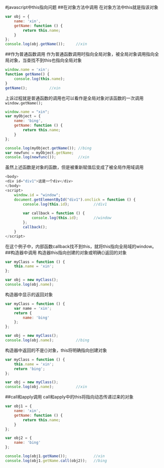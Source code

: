 #javascript中this指向问题
##在对象方法中调用
在对象方法中this就是指该对象

```javascript
var obj = {
    name: 'xin',
    getName: function () {
        return this.name;
    }
};
console.log(obj.getName());     //xin
```
##作为普通函数调用
作为普通函数调用时指向全局对象，被全局对象调用指向全局对象，当查找不到this也指向全局对象


```javascript
window.name = 'xin';
function getName() {
    console.log(this.name);
}
getName();          //xin
```
上诉过程就是普通函数的调用也可以看作是全局对象对该函数的一次调用`window.getName();`

```javascript
window.name = "xin";
var myObject = {
    name: 'bing',
    getName: function () {
        return this.name;
    }
};

console.log(myObject.getName()); //bing
var newfunc = myObject.getName;
console.log(newfunc());          //xin
```
虽然上述函数是对象的函数，但是被重新赋值后变成了被全局作用域调用

```javascript
<body>
<div id="div1">这是一个div</div>
</body>
<script>
    window.id = "window";
    document.getElementById("div1").onclick = function () {
        console.log(this.id);           //div1
        
        var callback = function () {
            console.log(this.id);       //window
        };
        callback();
    }
</script>
```
在这个例子中，内部函数callback找不到this，就将this指向全局域的window。
##构造器中调用
构造器this指向创建的对象或明确{}返回的对象

```javascript
var myClass = function () {
    this.name = 'xin';
};

var obj = new myClass();
console.log(obj.name);
```
构造器中显示的返回对象

```javascript
var myClass = function () {
    var name = 'xin';
    return {
        name: 'bing'
    };
};

var obj = new myClass();
console.log(obj.name);          //bing
```
构造器中返回的不是{}对象，this将明确指向创建对象

```javascript
var myClass = function () {
    this.name = 'xin';
    return 'bing';
};

var obj = new myClass();
console.log(obj.name);          //xin
```

##call和apply调用
call和apply中的this将指向动态传递过来的对象

```javascript
var obj1 = {
    name: 'xin',
    getName: function () {
        return this.name;
    }
};

var obj2 = {
    name: 'bing'
};

console.log(obj1.getName());            //xin
console.log(obj1.getName.call(obj2));   //bing
```



